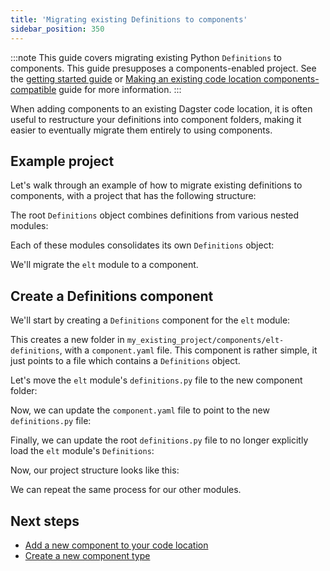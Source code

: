 ```yaml
---
title: 'Migrating existing Definitions to components'
sidebar_position: 350
---
```


:::note
This guide covers migrating existing Python `Definitions` to components. This guide presupposes a components-enabled project. See the [getting started guide](./) or [Making an existing code location components-compatible](./existing-code-location) guide for more information.
:::

When adding components to an existing Dagster code location, it is often useful to restructure your definitions into component folders, making it easier to eventually migrate them entirely to using components.

## Example project

Let's walk through an example of how to migrate existing definitions to components, with a project that has the following structure:

<CliInvocationExample path="docs_beta_snippets/docs_beta_snippets/guides/components/migrating-definitions/1-tree.txt"  />

The root `Definitions` object combines definitions from various nested modules:

<CodeExample path="docs_beta_snippets/docs_beta_snippets/guides/components/migrating-definitions/2-definitions-before.py" title="my_existing_project/definitions.py" />

Each of these modules consolidates its own `Definitions` object:

<CodeExample path="docs_beta_snippets/docs_beta_snippets/guides/components/migrating-definitions/3-inner-definitions-before.py" title="my_existing_project/elt/definitions.py" />

We'll migrate the `elt` module to a component.

## Create a Definitions component

We'll start by creating a `Definitions` component for the `elt` module:

<CliInvocationExample path="docs_beta_snippets/docs_beta_snippets/guides/components/migrating-definitions/4-scaffold.txt" />


This creates a new folder in `my_existing_project/components/elt-definitions`, with a `component.yaml` file. This component is rather simple, it just points to a file which contains a `Definitions` object.

Let's move the `elt` module's `definitions.py` file to the new component folder:

<CliInvocationExample path="docs_beta_snippets/docs_beta_snippets/guides/components/migrating-definitions/6-mv.txt" />

Now, we can update the `component.yaml` file to point to the new `definitions.py` file:

<CodeExample path="docs_beta_snippets/docs_beta_snippets/guides/components/migrating-definitions/5-component-yaml.txt" title="my_existing_project/components/elt-definitions/component.yaml" />

Finally, we can update the root `definitions.py` file to no longer explicitly load the `elt` module's `Definitions`:

<CodeExample path="docs_beta_snippets/docs_beta_snippets/guides/components/migrating-definitions/7-definitions-after.py" title="my_existing_project/definitions.py" />

Now, our project structure looks like this:

<CliInvocationExample path="docs_beta_snippets/docs_beta_snippets/guides/components/migrating-definitions/8-tree-after.txt" />

We can repeat the same process for our other modules.

## Next steps

- [Add a new component to your code location](./using-a-component)
- [Create a new component type](./creating-a-component)
